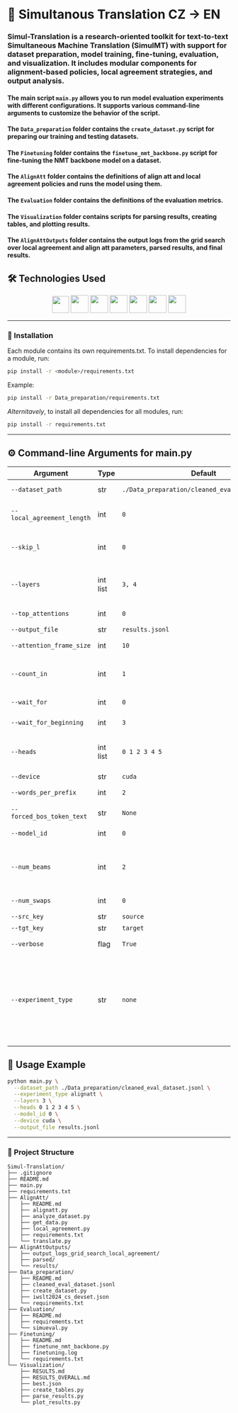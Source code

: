 # 📝 Simultanous Translation CZ → EN

### Simul-Translation is a research-oriented toolkit for text-to-text Simultaneous Machine Translation (SimulMT) with support for dataset preparation, model training, fine-tuning, evaluation, and visualization. It includes modular components for alignment-based policies, local agreement strategies, and output analysis. 
#### The main script `main.py` allows you to run model evaluation experiments with different configurations. It supports various command-line arguments to customize the behavior of the script.

#### The `Data_preparation` folder contains the `create_dataset.py` script for preparing our training and testing datasets.

#### The `Finetuning` folder contains the `finetune_nmt_backbone.py` script for fine-tuning the NMT backbone model on a dataset.

#### The `AlignAtt` folder contains the definitions of align att and local agreement policies and runs the model using them.

#### The `Evaluation` folder contains the definitions of the evaluation metrics.

#### The `Visualization` folder contains scripts for parsing results, creating tables, and plotting results.

#### The `AlignAttOutputs` folder contains the output logs from the grid search over local agreement and align att parameters, parsed results, and final results.

## 🛠️ Technologies Used
<p align="center">
  <a href="https://www.python.org/"><img src="https://upload.wikimedia.org/wikipedia/commons/c/c3/Python-logo-notext.svg" height="38"></a>
  <a href="https://pytorch.org/"><img src="https://pytorch.org/assets/images/pytorch-logo.png" height="40"></a>
  <a href="https://huggingface.co/docs/datasets"><img src="https://huggingface.co/front/assets/huggingface_logo-noborder.svg" height="40"></a>
  <a href="https://numpy.org/"><img src="https://numpy.org/images/logo.svg" height="40"></a>
  <a href="https://wandb.ai/"><img src="https://raw.githubusercontent.com/wandb/assets/main/wandb-dots-logo.svg" height="40"></a>
  <a href="https://github.com/google/sentencepiece"><img src="https://upload.wikimedia.org/wikipedia/commons/thumb/c/c1/Google_%22G%22_logo.svg/480px-Google_%22G%22_logo.svg.png" height="40"></a>
  <a href="https://arrow.apache.org/docs/python/index.html"><img src="https://arrow.apache.org/docs/_static/arrow-dark.png" height="40"></a>
</p>

----
### 🔧 Installation
Each module contains its own requirements.txt. To install dependencies for a module, run:
```bash
pip install -r <module>/requirements.txt
```
Example:
```bash
pip install -r Data_preparation/requirements.txt
```
*Alternitavely*, to install all dependencies for all modules, run:
```bash
pip install -r requirements.txt
```
----
## ⚙️ Command-line Arguments for main.py

| Argument | Type | Default | Description                                                                                                                                                                                                  |
|-----------------------------------------|------|--------|--------------------------------------------------------------------------------------------------------------------------------------------------------------------------------------------------------------|
| `--dataset_path`                        | str  | `./Data_preparation/cleaned_eval_dataset.jsonl` | Path to the JSONL dataset file.                                                                                                                                                                              |
| `--local_agreement_length`              | int  | `0`    | Number of next tokens to agree with the previous theory.                                                                                                                                                     |
| `--skip_l`                              | int  | `0`    | Number of last positions in `attention_frame_size` to ignore.                                                                                                                                                |
| `--layers`                              | int list | `3, 4` | Layer indices to use. The attention values are averaged over these layers.                                                                                                                                   |
| `--top_attentions`                      | int  | `0`    | Top attentions to use (0 disables AlignAtt).                                                                                                                                                                 |
| `--output_file`                         | str  | `results.jsonl` | Output file for results.                                                                                                                                                                                     |
| `--attention_frame_size`                | int  | `10`   | Excluded frame of last positions size.                                                                                                                                                                       |
| `--count_in`                            | int  | `1`    | Required top_attentions within `attention_frame_size` for position to be bad.                                                                                                                                |
| `--wait_for`                            | int  | `0`    | Static wait time applied globally.                                                                                                                                                                           |
| `--wait_for_beginning`                  | int  | `3`    | Wait time applied at the beginning.                                                                                                                                                                          |
| `--heads`                               | int list | `0 1 2 3 4 5` | Attention heads to use. The attention values are averaged over these heads.                                                                                                                                  |
| `--device`                              | str  | `cuda` | Device (`cuda` or `cpu`).                                                                                                                                                                                    |
| `--words_per_prefix`                    | int  | `2`    | Words per prefix shown.                                                                                                                                                                                      |
| `--forced_bos_token_text`               | str  | `None` | Forced BOS token text.                                                                                                                                                                                       |
| `--model_id`                            | int  | `0`    | Model ID from predefined list.                                                                                                                                                                               |
| `--num_beams`                           | int  | `2`    | Number of beams for beam search (multiple of 3 for diverse beam search).                                                                                                                                     |
| `--num_swaps`                           | int  | `0`    | Number of word pairs to blindly swap.                                                                                                                                                                        |
| `--src_key`                             | str  | `source` | Source key in dataset.                                                                                                                                                                                       |
| `--tgt_key`                             | str  | `target` | Target key in dataset.                                                                                                                                                                                       |
| `--verbose`                             | flag | `True` | Enable verbose output.                                                                                                                                                                                       |
| `--experiment_type`                     | str  | `none` | Experiment type (`simple`, `alignatt`). The `simple` option does a grid search over `num_beams` and `wait_for_beginning`. The `alignatt` option does a grid search over `layers` and `attention_frame_size`. |

## 📜 Usage Example

```bash
python main.py \
  --dataset_path ./Data_preparation/cleaned_eval_dataset.jsonl \
  --experiment_type alignatt \
  --layers 3 \
  --heads 0 1 2 3 4 5 \
  --model_id 0 \
  --device cuda \
  --output_file results.jsonl
```

---
### 📂 Project Structure
```
Simul-Translation/
├── .gitignore
├── README.md
├── main.py
├── requirements.txt
├── AlignAtt/
│   ├── README.md
│   ├── alignatt.py
│   ├── analyze_dataset.py
│   ├── get_data.py
│   ├── local_agreement.py
│   ├── requirements.txt
│   └── translate.py
├── AlignAttOutputs/
│   ├── output_logs_grid_search_local_agreement/
│   ├── parsed/
│   └── results/
├── Data_preparation/
│   ├── README.md
│   ├── cleaned_eval_dataset.jsonl
│   ├── create_dataset.py
│   ├── iwslt2024_cs_devset.json
│   └── requirements.txt
├── Evaluation/
│   ├── README.md
│   ├── requirements.txt
│   └── simueval.py
├── Finetuning/
│   ├── README.md
│   ├── finetune_nmt_backbone.py
│   ├── finetuning.log
│   └── requirements.txt
└── Visualization/
    ├── RESULTS.md
    ├── RESULTS_OVERALL.md
    ├── best.json
    ├── create_tables.py
    ├── parse_results.py
    └── plot_results.py

```
